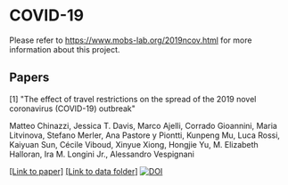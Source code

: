 # COVID-19

Please refer to https://www.mobs-lab.org/2019ncov.html for more information about this project.

## Papers

[1] "The effect of travel restrictions on the spread of the 2019 novel coronavirus (COVID-19) outbreak"

Matteo Chinazzi, Jessica T. Davis, Marco Ajelli, Corrado Gioannini, Maria Litvinova, Stefano Merler, Ana Pastore y Piontti, Kunpeng Mu, Luca Rossi, Kaiyuan Sun, Cécile Viboud, Xinyue Xiong, Hongjie Yu, M. Elizabeth Halloran, Ira M. Longini Jr., Alessandro Vespignani

[[Link to paper]](https://science.sciencemag.org/content/early/2020/03/05/science.aba9757) [[Link to data folder]](https://github.com/mobs-lab/COVID-19/tree/master/EffectsTravelRestrictions) [![DOI](https://zenodo.org/badge/244949620.svg)](https://zenodo.org/badge/latestdoi/244949620)

